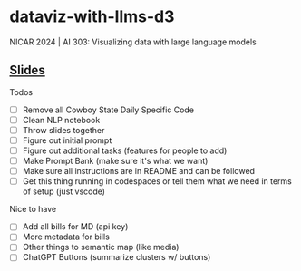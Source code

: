 # dataviz-with-llms-d3
NICAR 2024 | AI 303: Visualizing data with large language models

## [Slides](https://docs.google.com/presentation/d/1f3INfweSXUMEqRyKGkDSPE4a2WGoIPda_Hz_yckvQDk/edit#slide=id.p)

Todos
- [ ] Remove all Cowboy State Daily Specific Code 
- [ ] Clean NLP notebook
- [ ] Throw slides together
- [ ] Figure out initial prompt
- [ ] Figure out additional tasks (features for people to add)
- [ ] Make Prompt Bank (make sure it's what we want)
- [ ] Make sure all instructions are in README and can be followed
- [ ] Get this thing running in codespaces or tell them what we need in terms of setup (just vscode)

Nice to have
- [ ] Add all bills for MD (api key)
- [ ] More metadata for bills
- [ ] Other things to semantic map (like media)
- [ ] ChatGPT Buttons (summarize clusters w/ buttons)